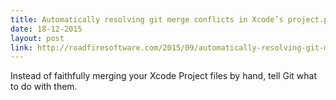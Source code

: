 ```yaml
---
title: Automatically resolving git merge conflicts in Xcode’s project.pbxproj file
date: 18-12-2015
layout: post
link: http://roadfiresoftware.com/2015/09/automatically-resolving-git-merge-conflicts-in-xcodes-project-pbxproj/
---
```


Instead of faithfully merging your Xcode Project files by hand, tell Git what to do with them.
